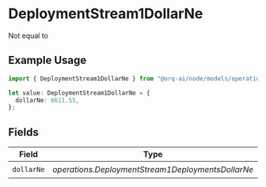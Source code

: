 # DeploymentStream1DollarNe

Not equal to

## Example Usage

```typescript
import { DeploymentStream1DollarNe } from "@orq-ai/node/models/operations";

let value: DeploymentStream1DollarNe = {
  dollarNe: 6611.55,
};
```

## Fields

| Field                                             | Type                                              | Required                                          | Description                                       |
| ------------------------------------------------- | ------------------------------------------------- | ------------------------------------------------- | ------------------------------------------------- |
| `dollarNe`                                        | *operations.DeploymentStream1DeploymentsDollarNe* | :heavy_check_mark:                                | N/A                                               |